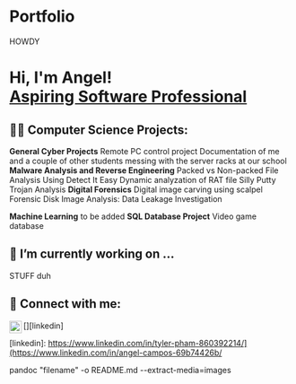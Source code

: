 # Portfolio
HOWDY
<h1>Hi, I'm Angel! <br/><a href="https://www.linkedin.com/in/tyler-pham-860392214/">Aspiring Software Professional</a></h1>

<h2>👨‍💻 Computer Science Projects:</h2>

<b>General Cyber Projects</b>
Remote PC control project
Documentation of me and a couple of other students messing with the server racks at our school
<b>Malware Analysis and Reverse Engineering</b>
Packed vs Non-packed File Analysis Using Detect It Easy
Dynamic analyzation of RAT file
Silly Putty Trojan Analysis
<b>Digital Forensics</b>
Digital image carving using scalpel
Forensic Disk Image Analysis: Data Leakage Investigation

<b>Machine Learning</b>
to be added
<b>SQL Database Project</b>
Video game database


<b> <h2> 🔭 I’m currently working on ... </h2> </b>
STUFF duh


<h2> 🤳 Connect with me:</h2>

[<img align="left" alt="JoshMadakor | LinkedIn" width="22px" src="https://cdn.jsdelivr.net/npm/simple-icons@v3/icons/linkedin.svg" />][linkedin]

[linkedin]: https://www.linkedin.com/in/tyler-pham-860392214/](https://www.linkedin.com/in/angel-campos-69b74426b/

pandoc "filename" -o README.md --extract-media=images
